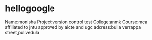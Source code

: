 # hellogoogle
Name:monisha
Project:version control test
College:anmk
Course:mca
affiliated to jntu approved by aicte and ugc
address:bulla verrappa street,pulivedula
